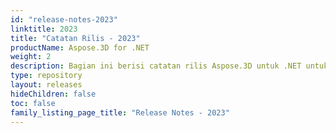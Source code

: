 ```yaml
---
id: "release-notes-2023"
linktitle: 2023
title: "Catatan Rilis - 2023"
productName: Aspose.3D for .NET
weight: 2
description: Bagian ini berisi catatan rilis Aspose.3D untuk .NET untuk tahun 2023. Dalam catatan rilis ini, kami menerbitkan daftar masalah yang telah diperbaiki dalam versi saat ini, serta setiap perubahan API publik dan perilaku.
type: repository
layout: releases
hideChildren: false
toc: false
family_listing_page_title: "Release Notes - 2023"
---
```


